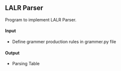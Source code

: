 ## LALR Parser
Program to implement LALR Parser.

#### Input
- Define grammer production rules in grammer.py file

#### Output
- Parsing Table
